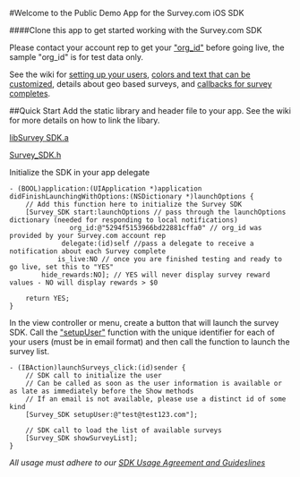 #Welcome to the Public Demo App for the Survey.com iOS SDK

####Clone this app to get started working with the Survey.com SDK

Please contact your account rep to get your ["org_id"](wiki/Getting-an-org_id) before going live, the sample "org_id" is for test data only.

See the wiki for [setting up your users](wiki/Connecting-your-users), [colors and text that can be customized](wiki/Customization), details about geo based surveys, and [callbacks for survey completes](wiki/Implementing-callbacks-when-surveys-finish).

##Quick Start
Add the static library and header file to your app.  See the wiki for more details on how to link the libary.

[libSurvey SDK.a](https://github.com/Survey-Com/survey_sdk_publicdemo/blob/master/libSurvey%20SDK.a?raw=true)

[Survey_SDK.h](https://raw.github.com/Survey-Com/survey_sdk_publicdemo/master/Survey%20SDK%20Demo/Survey_SDK.h)

Initialize the SDK in your app delegate

	- (BOOL)application:(UIApplication *)application didFinishLaunchingWithOptions:(NSDictionary *)launchOptions {
    	// Add this function here to initialize the Survey SDK
    	[Survey_SDK start:launchOptions // pass through the launchOptions dictionary (needed for responding to local notifications)
        	       org_id:@"5294f5153966bd22881cffa0" // org_id was provided by your Survey.com account rep
            	 delegate:(id)self //pass a delegate to receive a notification about each Survey complete
              	is_live:NO // once you are finished testing and ready to go live, set this to "YES"
         	hide_rewards:NO]; // YES will never display survey reward values - NO will display rewards > $0
    
    	return YES;
	}

In the view controller or menu, create a button that will launch the survey SDK.  Call the ["setupUser"](wiki/Connecting-your-users) function with the unique identifier for each of your users (must be in email format) and then call the function to launch the survey list.

	- (IBAction)launchSurveys_click:(id)sender {
    	// SDK call to initialize the user
    	// Can be called as soon as the user information is available or as late as immediately before the Show methods
    	// If an email is not available, please use a distinct id of some kind
    	[Survey_SDK setupUser:@"test@test123.com"];
    
    	// SDK call to load the list of available surveys
    	[Survey_SDK showSurveyList];
	}

_All usage must adhere to our [SDK Usage Agreement and Guideslines](wiki/SDK-Usage-Agreement)_